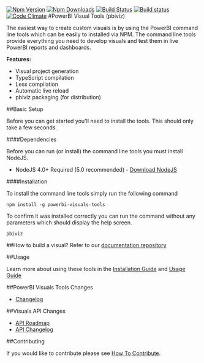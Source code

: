 [![Npm Version](https://img.shields.io/npm/v/powerbi-visuals-tools.svg?style=flat)](https://www.npmjs.com/package/powerbi-visuals-tools)
[![Npm Downloads](https://img.shields.io/npm/dm/powerbi-visuals-tools.svg?style=flat)](https://www.npmjs.com/package/powerbi-visuals-tools)
[![Build Status](https://travis-ci.org/Microsoft/PowerBI-visuals-tools.svg?branch=master)](https://travis-ci.org/Microsoft/PowerBI-visuals-tools)
[![Build status](https://ci.appveyor.com/api/projects/status/ogws5ib33i35o5hs/branch/master?svg=true)](https://ci.appveyor.com/project/spatney/powerbi-visuals-tools)
[![Code Climate](https://codeclimate.com/github/Microsoft/PowerBI-visuals-tools/badges/gpa.svg)](https://codeclimate.com/github/Microsoft/PowerBI-visuals-tools)
#PowerBI Visual Tools (pbiviz)

The easiest way to create custom visuals is by using the PowerBI command line tools which can be easily to installed via NPM. The command line tools provide everything you need to develop visuals and test them in live PowerBI reports and dashboards. 

**Features:**

* Visual project generation
* TypeScript compilation
* Less compilation
* Automatic live reload
* pbiviz packaging (for distribution)

##Basic Setup

Before you can get started you'll need to install the tools. This should only take a few seconds.

####Dependencies

Before you can run (or install) the command line tools you must install NodeJS.

* NodeJS 4.0+ Required (5.0 recommended) - [Download NodeJS](https://nodejs.org)

####Installation

To install the command line tools simply run the following command

```
npm install -g powerbi-visuals-tools
```

To confirm it was installed correctly you can run the command without any parameters which should display the help screen.

```
pbiviz
```

##How to build a visual?
Refer to our [documentation repository](https://github.com/Microsoft/PowerBI-visuals-docs)

##Usage

Learn more about using these tools in the [Installation Guide](https://github.com/Microsoft/PowerBI-visuals-docs/tree/master/tools) and [Usage Guide](https://github.com/Microsoft/PowerBI-visuals-docs/blob/master/tools/usage.md)

##PowerBI Visuals Tools Changes

* [Changelog](https://github.com/Microsoft/PowerBI-visuals-tools/blob/master/Changelog.md)

##Visuals API Changes

* [API Roadmap](https://github.com/Microsoft/PowerBI-visuals-docs/blob/master/Roadmap/README.md)
* [API Changelog](https://github.com/Microsoft/PowerBI-visuals-docs/blob/master/ChangeLog.md)

##Contributing

If you would like to contribute please see [How To Contribute](https://github.com/Microsoft/PowerBI-visuals-tools/blob/master/CONTRIBUTING.md).
